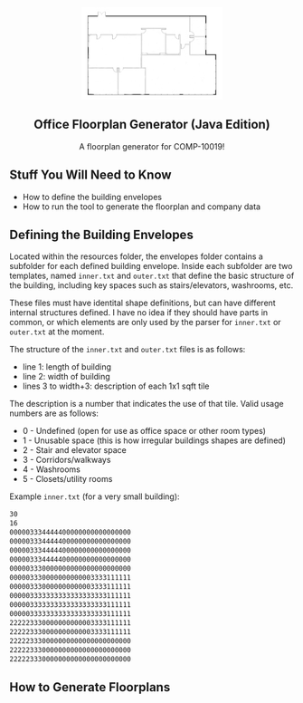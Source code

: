 <!-- DO WE NEED A LOGO?  WHY NOT! -->
<div align="center">
  <img src="images/ofp.jpg" alt="Awful Logo">

  <h2 align="center">Office Floorplan Generator (Java Edition)</h3>
  <p align="center">
A floorplan generator for COMP-10019!
  </p>
</div>

## Stuff You Will Need to Know
* How to define the building envelopes
* How to run the tool to generate the floorplan and company data

## Defining the Building Envelopes
Located within the resources folder, the envelopes folder contains a subfolder
for each defined building envelope.  Inside each subfolder are two templates,
named ``inner.txt`` and ``outer.txt`` that define the basic structure of the
building, including key spaces such as stairs/elevators, washrooms, etc.

These files must have identital shape definitions, but can have different
internal structures defined.  I have no idea if they should have parts in
common, or which elements are only used by the parser for ``inner.txt`` or
``outer.txt`` at the moment.

The structure of the ``inner.txt`` and ``outer.txt`` files is as follows:
* line 1: length of building
* line 2: width of building
* lines 3 to width+3: description of each 1x1 sqft tile

The description is a number that indicates the use of that tile. Valid usage
numbers are as follows:
* 0 - Undefined (open for use as office space or other room types)
* 1 - Unusable space (this is how irregular buildings shapes are defined)
* 2 - Stair and elevator space
* 3 - Corridors/walkways
* 4 - Washrooms
* 5 - Closets/utility rooms

Example ``inner.txt`` (for a very small building):
```
30
16
000003334444400000000000000000
000003334444400000000000000000
000003334444400000000000000000
000003334444400000000000000000
000003330000000000000000000000
000003330000000000003333111111
000003330000000000003333111111
000003333333333333333333111111
000003333333333333333333111111
000003333333333333333333111111
222223330000000000003333111111
222223330000000000003333111111
222223330000000000000000000000
222223330000000000000000000000
222223330000000000000000000000
```

## How to Generate Floorplans

